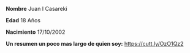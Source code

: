 
**Nombre**  Juan I Casareki

**Edad**    18 Años

**Nacimiento**  17/10/2002


**Un resumen un poco mas largo de quien soy:**
    https://cutt.ly/OzO1Qz2
